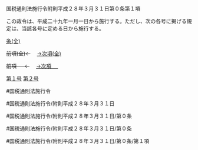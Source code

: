 国税通則法施行令附則平成２８年３月３１日第０条第１項

この政令は、平成二十九年一月一日から施行する。ただし、次の各号に掲げる規定は、当該各号に定める日から施行する。

[条(全)](国税通則法施行＿令附則平成２８年３月３１日第０条_.md)

~~前項(全)←~~　  [→次項(全)](国税通則法施行＿令附則平成２８年３月３１日第０条第２項_.md)

~~前項 　 ←~~　  [→次項 　 ](国税通則法施行＿令附則平成２８年３月３１日第０条第２項.md)

[第１号](国税通則法施行＿令附則平成２８年３月３１日第０条第１項第１号.md)  [第２号](国税通則法施行＿令附則平成２８年３月３１日第０条第１項第２号.md)  

#国税通則法施行令

#国税通則法施行令/附則平成２８年３月３１日

#国税通則法施行令/附則平成２８年３月３１日/第０条

#国税通則法施行令/附則平成２８年３月３１日/第０条

#国税通則法施行令/附則平成２８年３月３１日/第０条/第１項


